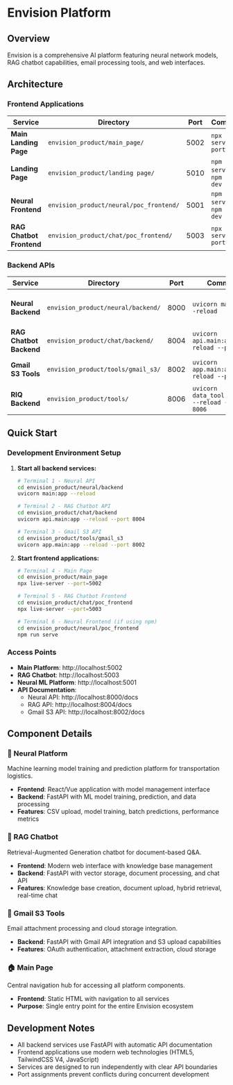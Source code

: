 # Envision Platform

## Overview
Envision is a comprehensive AI platform featuring neural network models, RAG chatbot capabilities, email processing tools, and web interfaces.

## Architecture

### Frontend Applications
| Service | Directory | Port | Command | Description |
|---------|-----------|------|---------|-------------|
| **Main Landing Page** | `envision_product/main_page/` | 5002 | `npx live-server --port=5002` | Main entry point and navigation |
| **Landing Page** | `envision_product/landing page/` | 5010 | `npm run serve` and `npm run dev` | Marketing/info landing page |
| **Neural Frontend** | `envision_product/neural/poc_frontend/` | 5001 | `npm run serve` and `npm run dev` | ML model training and predictions |
| **RAG Chatbot Frontend** | `envision_product/chat/poc_frontend/` | 5003 | `npx live-server --port=5003` | Document chat interface |

### Backend APIs
| Service | Directory | Port | Command | Description |
|---------|-----------|------|---------|-------------|
| **Neural Backend** | `envision_product/neural/backend/` | 8000 | `uvicorn main:app --reload` | ML model API and data processing |
| **RAG Chatbot Backend** | `envision_product/chat/backend/` | 8004 | `uvicorn api.main:app --reload --port 8004` | Knowledge base and chat API |
| **Gmail S3 Tools** | `envision_product/tools/gmail_s3/` | 8002 | `uvicorn app.main:app --reload --port 8002` | Email attachment processing |
| **RIQ Backend** | `envision_product/tools/` | 8006 | `uvicorn data_tool.main:app --reload --port 8006` | RIQ API |

## Quick Start

### Development Environment Setup
1. **Start all backend services:**
   ```bash
   # Terminal 1 - Neural API
   cd envision_product/neural/backend
   uvicorn main:app --reload

   # Terminal 2 - RAG Chatbot API  
   cd envision_product/chat/backend
   uvicorn api.main:app --reload --port 8004

   # Terminal 3 - Gmail S3 API
   cd envision_product/tools/gmail_s3
   uvicorn app.main:app --reload --port 8002
   ```

2. **Start frontend applications:**
   ```bash
   # Terminal 4 - Main Page
   cd envision_product/main_page
   npx live-server --port=5002

   # Terminal 5 - RAG Chatbot Frontend
   cd envision_product/chat/poc_frontend
   npx live-server --port=5003

   # Terminal 6 - Neural Frontend (if using npm)
   cd envision_product/neural/poc_frontend
   npm run serve
   ```

### Access Points
- **Main Platform**: http://localhost:5002
- **RAG Chatbot**: http://localhost:5003
- **Neural ML Platform**: http://localhost:5001
- **API Documentation**:
  - Neural API: http://localhost:8000/docs
  - RAG API: http://localhost:8004/docs
  - Gmail S3 API: http://localhost:8002/docs

## Component Details

### 🧠 Neural Platform
Machine learning model training and prediction platform for transportation logistics.
- **Frontend**: React/Vue application with model management interface
- **Backend**: FastAPI with ML model training, prediction, and data processing
- **Features**: CSV upload, model training, batch predictions, performance metrics

### 💬 RAG Chatbot
Retrieval-Augmented Generation chatbot for document-based Q&A.
- **Frontend**: Modern web interface with knowledge base management
- **Backend**: FastAPI with vector storage, document processing, and chat API
- **Features**: Knowledge base creation, document upload, hybrid retrieval, real-time chat

### 📧 Gmail S3 Tools
Email attachment processing and cloud storage integration.
- **Backend**: FastAPI with Gmail API integration and S3 upload capabilities
- **Features**: OAuth authentication, attachment extraction, cloud storage

### 🏠 Main Page
Central navigation hub for accessing all platform components.
- **Frontend**: Static HTML with navigation to all services
- **Purpose**: Single entry point for the entire Envision ecosystem

## Development Notes
- All backend services use FastAPI with automatic API documentation
- Frontend applications use modern web technologies (HTML5, TailwindCSS V4, JavaScript)
- Services are designed to run independently with clear API boundaries
- Port assignments prevent conflicts during concurrent development